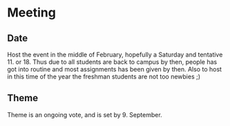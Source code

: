 # Meeting

## Date
Host the event in the middle of February, hopefully a Saturday and tentative 11. or 18. Thus due to all students are back to campus by then, people has got into routine and most assignments has been given by then. Also to host in this time of the year the freshman students are not too newbies ;)

## Theme
Theme is an ongoing vote, and is set by 9. September.



